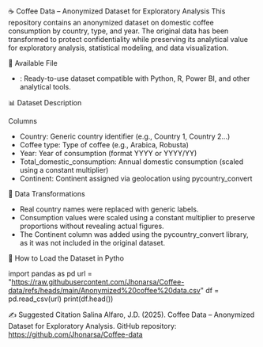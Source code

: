 ☕ Coffee Data – Anonymized Dataset for Exploratory Analysis
This repository contains an anonymized dataset on domestic coffee consumption by country, type, and year. The original data has been transformed to protect confidentiality while preserving its analytical value for exploratory analysis, statistical modeling, and data visualization.

📁 Available File
- :
Ready-to-use dataset compatible with Python, R, Power BI, and other analytical tools.

📊 Dataset Description

Columns  
- Country: Generic country identifier (e.g., Country 1, Country 2...)
- Coffee type: Type of coffee (e.g., Arabica, Robusta)
- Year: Year of consumption (format YYYY or YYYY/YY) 
- Total_domestic_consumption: Annual domestic consumption (scaled using a constant multiplier) 
- Continent: Continent assigned via geolocation using pycountry_convert 

🔐 Data Transformations
- Real country names were replaced with generic labels.
- Consumption values were scaled using a constant multiplier to preserve proportions without revealing actual figures.
- The Continent column was added using the pycountry_convert library, as it was not included in the original dataset.

🐍 How to Load the Dataset in Pytho

import pandas as pd
url = "https://raw.githubusercontent.com/Jhonarsa/Coffee-data/refs/heads/main/Anonymized%20coffee%20data.csv"
df = pd.read_csv(url)
print(df.head())

✍️ Suggested Citation
Salina Alfaro, J.D. (2025). Coffee Data – Anonymized Dataset for Exploratory Analysis. GitHub repository: https://github.com/Jhonarsa/Coffee-data






